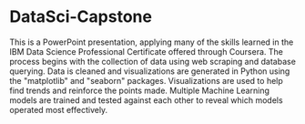 # DataSci-Capstone
This is a PowerPoint presentation, applying many of the skills learned in the IBM Data Science Professional Certificate offered through Coursera. The process begins with the collection of data using web scraping and database querying. Data is cleaned and visualizations are generated in Python using the "matplotlib" and "seaborn" packages. Visualizations are used to help find trends and reinforce the points made. Multiple Machine Learning models are trained and tested against each other to reveal which models operated most effectively.
